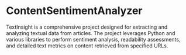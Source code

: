# ContentSentimentAnalyzer
TextInsight is a comprehensive project designed for extracting and analyzing textual data from articles. The project leverages Python and various libraries to perform sentiment analysis, readability assessments, and detailed text metrics on content retrieved from specified URLs.
